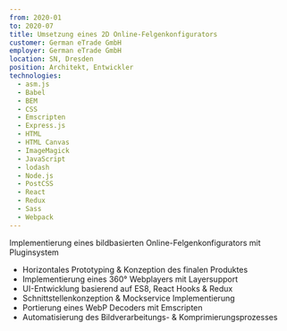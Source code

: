 ```yaml
---
from: 2020-01
to: 2020-07
title: Umsetzung eines 2D Online-Felgenkonfigurators
customer: German eTrade GmbH
employer: German eTrade GmbH
location: SN, Dresden
position: Architekt, Entwickler
technologies:
  - asm.js
  - Babel
  - BEM
  - CSS
  - Emscripten
  - Express.js
  - HTML
  - HTML Canvas
  - ImageMagick
  - JavaScript
  - lodash
  - Node.js
  - PostCSS
  - React
  - Redux
  - Sass
  - Webpack
---
```


Implementierung eines bildbasierten Online-Felgenkonfigurators mit Pluginsystem

- Horizontales Prototyping & Konzeption des finalen Produktes
- Implementierung eines 360° Webplayers mit Layersupport
- UI-Entwicklung basierend auf ES8, React Hooks & Redux
- Schnittstellenkonzeption & Mockservice Implementierung
- Portierung eines WebP Decoders mit Emscripten
- Automatisierung des Bildverarbeitungs- & Komprimierungsprozesses

